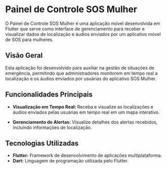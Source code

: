 # Painel de Controle SOS Mulher

O Painel de Controle SOS Mulher é uma aplicação móvel desenvolvida em Flutter que serve como interface de gerenciamento para receber e visualizar dados de localização e áudios enviados por um aplicativo móvel de SOS para mulheres.

## Visão Geral

Esta aplicação foi desenvolvido para auxiliar na gestão de situações de emergência, permitindo que administradores monitorem em tempo real a localização e os áudios enviados por usuárias do aplicativo SOS Mulher.

## Funcionalidades Principais

- **Visualização em Tempo Real:** Receba e visualize as localizações e áudios enviados pelas usuárias em tempo real em um mapa interativo.
  
- **Gerenciamento de Alertas:** Visualize detalhes dos alertas recebidos, incluindo informações de localização.


## Tecnologias Utilizadas

- **Flutter:** Framework de desenvolvimento de aplicações multiplataforma.
- **Dart:** Linguagem de programação utilizada pelo Flutter.



